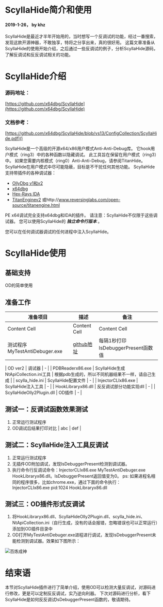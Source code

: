 # ScyllaHide简介和使用
#### 2019-1-26， by khz

ScyllaHide是最近才半年开始用的，当时想写一个反调试的功能，经过一番搜索，发现这款开源神器，不敢独享，特将之分享出来，真的很好用。
这篇文章准备从ScyllaHide的使用开始介绍，之后通过一些反调试的例子，分析ScyllaHide源码，了解反调试和反反调试相关的功能。

# ScyllaHide介绍

### 源码地址：
[https://github.com/x64dbg/ScyllaHide](https://github.com/x64dbg/ScyllaHide)

### 文档参考：
[https://github.com/x64dbg/ScyllaHide/blob/vs13/ConfigCollection/ScyllaHide.pdf]()

ScyllaHide是一个高级的开源x64/x86用户模式Anti-Anti-Debug库。 它hook用户模式（ring3）中的各种函数以隐藏调试。 此工具旨在保留在用户模式（ring3）中。 如果您需要内核模式（ring0）Anti-Anti-Debug，请参阅TitanHide。 ScyllaHide在用户模式中尽可能隐蔽，目标是不干扰任何其他功能。
ScyllaHide支持带插件的各种调试器：
- [OllyDbg v1和v2 ](http://www.ollydbg.de)
- [x64dbg](https://github.com/x64dbg/x64dbg)
- [Hex-Rays IDA](https://www.hex-rays.com/products/ida)
- [TitanEnginev2](https://bitbucket.org/titanengineupdate/titanengine-update)
  或http://www.reversinglabs.com/open-source/titanengine.html

PE x64调试完全支持x64dbg和IDA的插件。 请注意：ScyllaHide不仅限于这些调试器。
您可以使用ScyllaHide的 ***独立命令行版本*** 。

您可以在任何调试器调试的任何进程中注入ScyllaHide。

# ScyllaHide使用
## 基础支持
OD的简单使用
## 准备工作
| 准备项目 | 描述 | 备注 |
| ------------- | ------------- | ------------- |
| Content Cell | Content Cell | Content Cell |
| 测试程序MyTestAntiDebuger.exe | [github地址](https://github.com/ninecents/MyOpen.git) | 每隔1秒打印IsDebuggerPresent函数值 |

| OD ver2        |    调试器    | -  |
| PDBReaderx86.exe        |  ScyllaHide生成NtApiCollection.ini工具    |  根据pdb生成的，所以不同机器结果不一样，请自己生成    |
| scylla_hide.ini        |  ScyllaHide配置文件    |   -   |
| InjectorCLIx86.exe        |  ScyllaHide注入工具    |  -    |
| HookLibraryx86.dll        |  反反调试部分功能实现dll    |   -   |
| ScyllaHideOlly2Plugin.dll        |  OD插件    |   -   |

## 测试一：反调试函数效果测试
1. 正常运行测试程序
2. OD调试后结果打印对比
| abc | def |

## 测试二：ScyllaHide注入工具反调试
1. 正常运行测试程序
2. 无插件OD附加调试，发现IsDebuggerPresent检测到调试器。
3. 执行命令行反调试命令：InjectorCLIx86.exe MyTestAntiDebuger.exe HookLibraryx86.dll。IsDebuggerPresent返回值变为0。
ps: 如果进程名相同的程序很多，比如chrome.exe，通过下面的命令执行：
InjectorCLIx86.exe pid:1024 HookLibraryx86.dll

## 测试三：OD插件形式反调试
1. 将HookLibraryx86.dll、ScyllaHideOlly2Plugin.dll、scylla_hide.ini、NtApiCollection.ini（自行生成，没有的话会报错，忽略错误也可以正常运行）添加到OD插件目录中
2. OD打开MyTestAntiDebuger.exe进程进行调试，发现IsDebuggerPresent未能检测到调试器。效果如下图所示：

![百炼成神](http://ninecents.github.io/course/ScyllaHide/bailianchengshen.jpg)

# 结束语
本节对ScyllaHide插件进行了简单介绍，使用OD可以检测大量反调试，对源码进行修改，更是可以定制反反调试，实乃逆向利器。
下次对源码进行分析，看下ScyllaHide是如何反反调试IsDebuggerPresent函数的，敬请期待。
